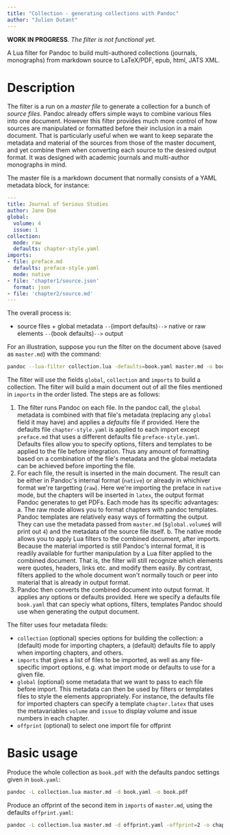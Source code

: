 ```yaml
---
title: "Collection - generating collections with Pandoc"
author: "Julien Dutant"
---
```


**WORK IN PROGRESS**. *The filter is not functional yet.*

A Lua filter for Pandoc to build multi-authored collections
(journals, monographs) from markdown source to LaTeX/PDF, epub, html,
JATS XML.

# Description

The filter is a run on a *master file* to generate a collection for a bunch of *source files*. Pandoc already offers simple ways to combine various files into one document. However this filter provides much more control of how sources are manipulated or formatted before their inclusion in a main document. That is particularly useful when we want to keep separate the metadata and material of the sources from those of the master document, and yet combine them when converting each source to the desired output format. It was designed with academic journals and multi-author monographs in mind. 

The master file is a markdown document that normally consists of a YAML metadata block, for instance:

```yaml
---
title: Journal of Serious Studies 
author: Jane Doe
global:
  volume: 4
  issue: 1
collection: 
  mode: raw
  defaults: chapter-style.yaml
imports:
- file: preface.md
  defaults: preface-style.yaml
  mode: native
- file: 'chapter1/source.json'
  format: json
- file: 'chapter2/source.md'
---
```

The overall process is:

* source files + global metadata `--`(import defaults)`-->` native or raw elements `--`(book defaults)`-->` output

For an illustration, suppose you run the filter on the document above (saved as `master.md`) with the command:

```bash
pandoc --lua-filter collection.lua -defaults=book.yaml master.md -o book.pdf
```

The filter will use the fields `global`, `collection` and `imports` to build a collection. The filter will build a main document out of all the files mentioned in `imports` in the order listed. The steps are as follows:

1. The filter runs Pandoc on each file. In the pandoc call, the `global` metadata is combined with that file's metadata (replacing any `global` field it may have) and applies a *defaults* file if provided. Here the defaults file `chapter-style.yaml` is applied to each import except `preface.md` that uses a different defaults file `preface-style.yaml`. Defaults files allow you to specify options, filters and templates to be applied to the file before integration. Thus any amount of formatting based on a combination of the file's metadata and the global metadata can be achieved before importing the file.
2. For each file, the result is inserted in the main document. The result can be either in Pandoc's internal format (`native`) or already in whichiver format we're targetting (`raw`). Here we're importing the preface in `native` mode, but the chapters will be inserted in `latex`, the output format Pandoc generates to get PDFs. Each mode has its specific advantages:
  a. The raw mode allows you to format chapters with pandoc templates. Pandoc templates are relatively easy ways of formatting the output. They can use the metadata passed from `master.md` (`$global.volume$` will print out `4`) and the metadata of the source file itself.
  b. The native mode allows you to apply Lua filters to the combined document, after imports. Because the material imported is still Pandoc's internal format, it is readily available for further manipulation by a Lua filter applied to the combined document. That is, the filter will still recognize which elements were quotes, headers, links etc. and modify them easily. By contrast, filters applied to the whole document won't normally touch or peer into material that is already in output format.
3. Pandoc then converts the combined document into output format. It applies any options or defaults provided. Here we specify a defaults file `book.yaml` that can speciy what options, filters, templates Pandoc should use when generating the output document.

The filter uses four metadata fileds:

* `collection` (optional) species options for building the collection: a (default) mode for importing chapters, a (default) defaults file to apply when importing chapters, and others.
* `imports` that gives a list of files to be imported, as well as any file-specific import options, e.g. what import mode or defaults to use for a given file.
* `global` (optional) some metadata that we want to pass to each file before import. This metadata can then be used by filters or templates files to style the elements appropriately. For instance, the defaults file for imported chapters can specify a template `chapter.latex` that uses the metavariables `volume` and `issue` to display volume and issue numbers in each chapter.
* `offprint` (optional) to select one import file for offprint

# Basic usage

Produce the whole collection as `book.pdf` with the defaults pandoc settings given in `book.yaml`:

```bash
pandoc -L collection.lua master.md -d book.yaml -o book.pdf
```

Produce an offprint of the second item in `imports` of `master.md`, using the defaults `offprint.yaml`:

```bash
pandoc -L collection.lua master.md -d offprint.yaml -offprint=2 -o chapter1.pdf
```
